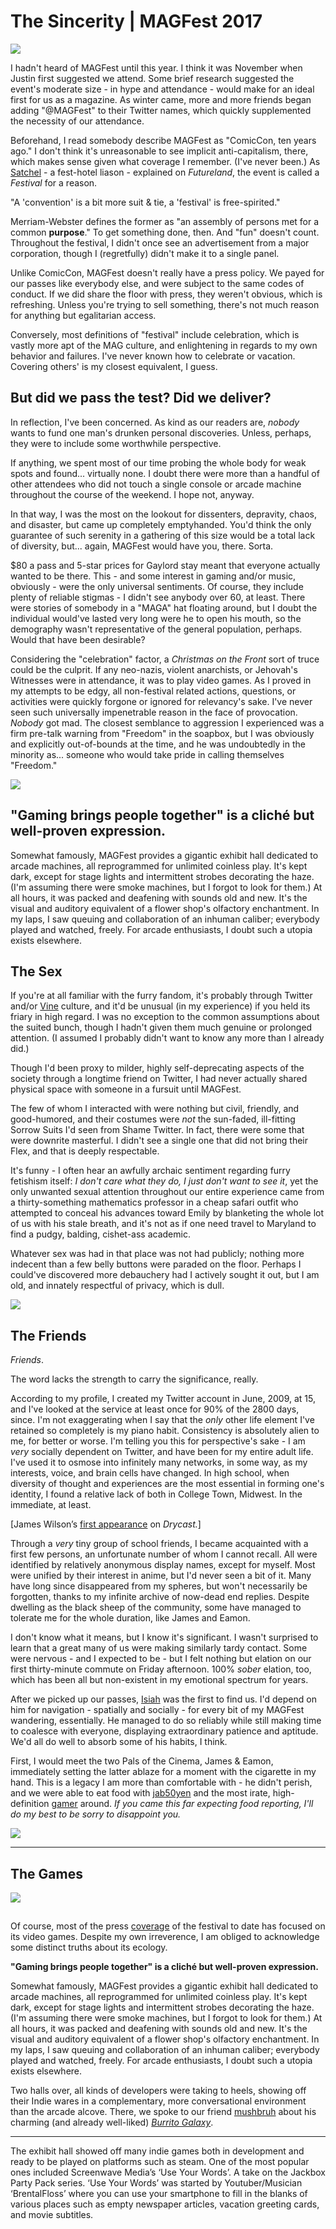 # The Sincerity | MAGFest 2017

![](https://paper-attachments.dropbox.com/s_FCD6E3B351508D5358D9BB0CF982B73EC17A9F2C25D829ADE293A768C84D4D84_1489129263102_thesincerity.jpg)


I hadn't heard of MAGFest until this year. I think it was November when Justin first suggested we attend. Some brief research suggested the event's moderate size - in hype and attendance - would make for an ideal first for us as a magazine. As winter came, more and more friends began adding "@MAGFest" to their Twitter names, which quickly supplemented the necessity of our attendance.

Beforehand, I read somebody describe MAGFest as "ComicCon, ten years ago." I don't think it's unreasonable to see implicit anti-capitalism, there, which makes sense given what coverage I remember. (I've never been.) As [Satchel](https://twitter.com/Satchuation) - a fest-hotel liason - explained on *Futureland*, the event is called a *Festival* for a reason.

"A 'convention' is a bit more suit & tie, a 'festival' is free-spirited."

Merriam-Webster defines the former as "an assembly of persons met for a common **purpose**." To get something done, then. And "fun" doesn't count. Throughout the festival, I didn't once see an advertisement from a major corporation, though I (regretfully) didn't make it to a single panel.

Unlike ComicCon, MAGFest doesn't really have a press policy. We payed for our passes like everybody else, and were subject to the same codes of conduct. If we did share the floor with press, they weren't obvious, which is refreshing. Unless you're trying to sell something, there's not much reason for anything but egalitarian access.

Conversely, most definitions of "festival" include celebration, which is vastly more apt of the MAG culture, and enlightening in regards to my own behavior and failures. I've never known how to celebrate or vacation. Covering others' is my closest equivalent, I guess.

## But did we pass the test? Did we deliver?

In reflection, I've been concerned. As kind as our readers are, *nobody* wants to fund one man's drunken personal discoveries. Unless, perhaps, they were to include some worthwhile perspective.

If anything, we spent most of our time probing the whole body for weak spots and found... virtually none. I doubt there were more than a handful of other attendees who did not touch a single console or arcade machine throughout the course of the weekend. I hope not, anyway.

In that way, I was the most on the lookout for dissenters, depravity, chaos, and disaster, but came up completely emptyhanded. You'd think the only guarantee of such serenity in a gathering of this size would be a total lack of diversity, but... again, MAGFest would have you, there. Sorta.

$80 a pass and 5-star prices for Gaylord stay meant that everyone actually wanted to be there. This - and some interest in gaming and/or music, obviously - were the only universal sentiments. Of course, they include plenty of reliable stigmas - I didn't see anybody over 60, at least. There were stories of somebody in a "MAGA" hat floating around, but I doubt the individual would've lasted very long were he to open his mouth, so the demography wasn't representative of the general population, perhaps. Would that have been desirable?

Considering the "celebration" factor, a *Christmas on the Front* sort of truce could be the culprit. If any neo-nazis, violent anarchists, or Jehovah's Witnesses were in attendance, it was to play video games. As I proved in my attempts to be edgy, all non-festival related actions, questions, or activities were quickly forgone or ignored for relevancy's sake. I've never seen such universally impenetrable reason in the face of provocation. *Nobody* got mad. The closest semblance to aggression I experienced was a firm pre-talk warning from "Freedom" in the soapbox, but I was obviously and explicitly out-of-bounds at the time, and he was undoubtedly in the minority as... someone who would take pride in calling themselves "Freedom."

![](https://paper-attachments.dropbox.com/s_FCD6E3B351508D5358D9BB0CF982B73EC17A9F2C25D829ADE293A768C84D4D84_1489170188737_thearcade.JPG)

## "Gaming brings people together" is a cliché but well-proven expression. 

Somewhat famously, MAGFest provides a gigantic exhibit hall dedicated to arcade machines, all reprogrammed for unlimited coinless play. It's kept dark, except for stage lights and intermittent strobes decorating the haze. (I'm assuming there were smoke machines, but I forgot to look for them.) At all hours, it was packed and deafening with sounds old and new. It's the visual and auditory equivalent of a flower shop's olfactory enchantment. In my laps, I saw queuing and collaboration of an inhuman caliber; everybody played and watched, freely. For arcade enthusiasts, I doubt such a utopia exists elsewhere.

## The Sex

If you're at all familiar with the furry fandom, it's probably through Twitter and/or [Vine](https://vine.co/v/MjlE0Qb3P5b) culture, and it'd be unusual (in my experience) if you held its friary in high regard. I was no exception to the common assumptions about the suited bunch, though I hadn't given them much genuine or prolonged attention. (I assumed I probably didn't want to know any more than I already did.)

Though I'd been proxy to milder, highly self-deprecating aspects of the society through a longtime friend on Twitter, I had never actually shared physical space with someone in a fursuit until MAGFest. 

The few of whom I interacted with were nothing but civil, friendly, and good-humored, and their costumes were *not* the sun-faded, ill-fitting Sorrow Suits I'd seen from Shame Twitter. In fact, there were some that were downrite masterful. I didn't see a single one that did not bring their Flex, and that is deeply respectable.

It's funny - I often hear an awfully archaic sentiment regarding furry fetishism itself: *I don't care what they do, I just don't want to see it*, yet the only unwanted sexual attention throughout our entire experience came from a thirty-something mathematics professor in a cheap safari outfit who attempted to conceal his advances toward Emily by blanketing the whole lot of us with his stale breath, and it's not as if one need travel to Maryland to find a pudgy, balding, cishet-ass academic.

Whatever sex was had in that place was not had publicly; nothing more indecent than a few belly buttons were paraded on the floor. Perhaps I could've discovered more debauchery had I actively sought it out, but I am old, and innately respectful of privacy, which is dull.

![](https://paper-attachments.dropbox.com/s_FCD6E3B351508D5358D9BB0CF982B73EC17A9F2C25D829ADE293A768C84D4D84_1489171015175_eamonjamesirate.JPG)

## The Friends

*Friends*.

The word lacks the strength to carry the significance, really.

According to my profile, I created my Twitter account in June, 2009, at 15, and I've looked at the service at least once for 90% of the 2800 days, since. I'm not exaggerating when I say that the *only* other life element I've retained so completely is my piano habit. Consistency is absolutely alien to me, for better or worse. I'm telling you this for perspective's sake - I am *very* socially dependent on Twitter, and have been for my entire adult life. I've used it to osmose into infinitely many networks, in some way, as my interests, voice, and brain cells have changed. In high school, when diversity of thought and experiences are the most essential in forming one's identity, I found a relative lack of both in College Town, Midwest. In the immediate, at least.

[James Wilson’s [first appearance](http://www.extratone.com/audio/drycast/baconkale/) on *Drycast.*]

Through a *very* tiny group of school friends, I became acquainted with a first few persons, an unfortunate number of whom I cannot recall. All were identified by relatively anonymous display names, except for myself. Most were unified by their interest in anime, but I'd never seen a bit of it. Many have long since disappeared from my spheres, but won't necessarily be forgotten, thanks to my infinite archive of now-dead end replies. Despite dwelling as the black sheep of the community, some have managed to tolerate me for the whole duration, like James and Eamon.

I don't know what it means, but I know it's significant. I wasn't surprised to learn that a great many of us were making similarly tardy contact. Some were nervous - and I expected to be - but I felt nothing but elation on our first thirty-minute commute on Friday afternoon. 100% *sober* elation, too, which has been all but non-existent in my emotional spectrum for years.

After we picked up our passes, [Isiah](https://twitter.com/ammnontet) was the first to find us. I'd depend on him for navigation - spatially and socially - for every bit of my MAGFest wandering, essentially. He managed to do so reliably while still making time to coalesce with everyone, displaying extraordinary patience and aptitude. We'd all do well to absorb some of his habits, I think.

First, I would meet the two Pals of the Cinema, James & Eamon, immediately setting the latter ablaze for a moment with the cigarette in my hand. This is a legacy I am more than comfortable with - he didn't perish, and we were able to eat food with [jab50yen](https://twitter.com/jab50yen) and the most irate, high-definition [gamer](https://twitter.com/IrateGamerHD) around. 
*If you came this far expecting food reporting, I'll do my best to be sorry to disappoint you.*

![](https://paper-attachments.dropbox.com/s_FCD6E3B351508D5358D9BB0CF982B73EC17A9F2C25D829ADE293A768C84D4D84_1489169822140_jamesandisiah.JPG)

----------
## The Games
![](https://paper-attachments.dropbox.com/s_FCD6E3B351508D5358D9BB0CF982B73EC17A9F2C25D829ADE293A768C84D4D84_1489330142252_burritogalaxy.JPG)

## 

Of course, most of the press [coverage](http://magfest.org/press/) of the festival to date has focused on its video games. Despite my own irreverence, I am obliged to acknowledge some distinct truths about its ecology.

**"Gaming brings people together" is a cliché but well-proven expression.** 

Somewhat famously, MAGFest provides a gigantic exhibit hall dedicated to arcade machines, all reprogrammed for unlimited coinless play. It's kept dark, except for stage lights and intermittent strobes decorating the haze. (I'm assuming there were smoke machines, but I forgot to look for them.) At all hours, it was packed and deafening with sounds old and new. It's the visual and auditory equivalent of a flower shop's olfactory enchantment. In my laps, I saw queuing and collaboration of an inhuman caliber; everybody played and watched, freely. For arcade enthusiasts, I doubt such a utopia exists elsewhere. 

Two halls over, all kinds of developers were taking to heels, showing off their Indie wares in a complementary, more conversational environment than the arcade alcove. There, we spoke to our friend [mushbruh](https://twitter.com/mushbuh) about his charming (and already well-liked) [*Burrito Galaxy*](http://www.burritogalaxy.com).

----------

The exhibit hall showed off many indie games both in development and ready to be played on platforms such as steam. One of the most popular ones included Screenwave Media’s ‘Use Your Words’. A take on the Jackbox Party Pack series. ‘Use Your Words’ was started by Youtuber/Musician ‘BrentalFloss’ where you can use your smartphone to fill in the blanks of various places such as empty newspaper articles, vacation greeting cards, and movie subtitles.

